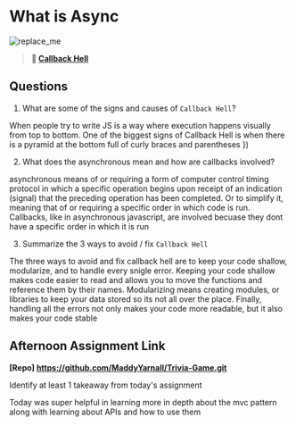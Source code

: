 # What is Async

![replace_me](https://codeworks.blob.core.windows.net/public/assets/img/illustrations/placeholder.svg)

> **📖 [Callback Hell](https://codeworksacademy.com/fs-student-guide/resources/wk4/01-Callbacks)**

## Questions

1. What are some of the signs and causes of `Callback Hell`?

When people try to write JS is a way where execution happens visually from top to bottom. One of the biggest signs of Callback Hell is when there is a pyramid at the bottom full of curly braces and parentheses })

2. What does the asynchronous mean and how are callbacks involved?

asynchronous means of or requiring a form of computer control timing protocol in which a specific operation begins upon receipt of an indication (signal) that the preceding operation has been completed. Or to simplify it, meaning that of or requiring a specific order in which code is run. Callbacks, like in asynchronous javascript, are involved becuase they dont have a specific order in which it is run

3. Summarize the 3 ways to avoid / fix `Callback Hell`

The three ways to avoid and fix callback hell are to keep your code shallow, modularize, and to handle every snigle error. Keeping your code shallow makes code easier to read and allows you to move the functions and reference them by their names. Modularizing means creating modules, or libraries to keep your data stored so its not all over the place. Finally, handling all the errors not only makes your code more readable, but it also makes your code stable

## Afternoon Assignment Link

**[Repo] https://github.com/MaddyYarnall/Trivia-Game.git**

Identify at least 1 takeaway from today's assignment

Today was super helpful in learning more in depth about the mvc pattern along with learning about APIs and how to use them
